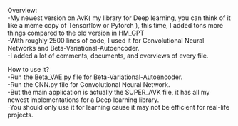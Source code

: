 Overview:    
-My newest version on AvK( my library for Deep learning, you can think of it like a meme copy of Tensorflow or Pytorch ), this time, I added tons more things compared to the old version in HM_GPT  
-With roughly 2500 lines of code, I used it for Convolutional Neural Networks and Beta-Variational-Autoencoder.   
-I added a lot of comments, documents, and overviews of every file.   

How to use it?    
-Run the Beta_VAE.py file for Beta-Variational-Autoencoder.   
-Run the CNN.py file for Convolutional Neural Network.  
-But the main application is actually the SUPER_AVK file, it has all my newest implementations for a Deep learning library.   
-You should only use it for learning cause it may not be efficient for real-life projects.    
